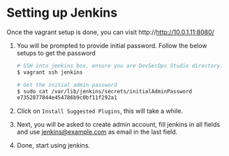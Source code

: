 # Setting up Jenkins

Once the vagrant setup is done, you can visit http://http://10.0.1.11:8080/

1. You will be prompted to provide initial password. Follow the below setups to get the password
	
	```bash
	# SSH into jenkins box, ensure you are DevSecOps Studio directory.
	$ vagrant ssh jenkins
	
	# Get the initial admin password
	$ sudo cat /var/lib/jenkins/secrets/initialAdminPassword
	e7352877844e454786b9c0bf11f292a1
	
	```

2. Click on `Install Suggested Plugins`, this will take a while.
3. Next, you will be asked to create admin account, fill jenkins in all fields and use jenkins@example.com as email in the last field.
4. Done, start using jenkins.